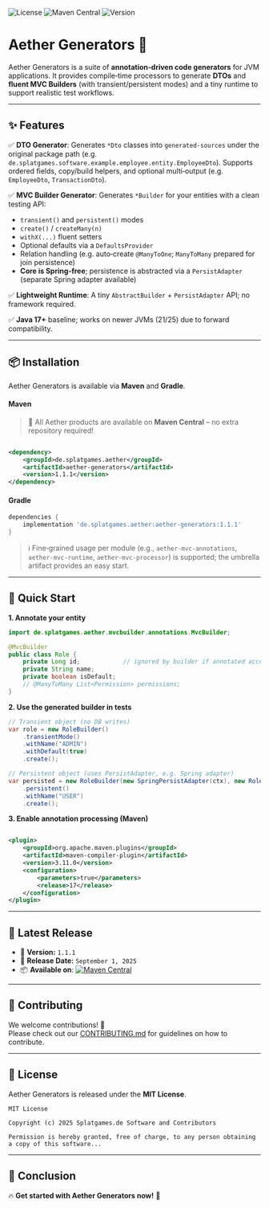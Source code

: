 ![License](https://img.shields.io/badge/license-MIT-red)
![Maven Central](https://img.shields.io/maven-central/v/de.splatgames.aether/aether-generators)
![Version](https://img.shields.io/badge/version-1.1.1-green)

# Aether Generators 🚀

Aether Generators is a suite of **annotation‑driven code generators** for JVM applications. It provides compile‑time
processors to generate **DTOs** and **fluent MVC Builders** (with transient/persistent modes) and a tiny runtime to
support realistic test workflows.

---

## ✨ Features

✅ **DTO Generator**: Generates `*Dto` classes into `generated-sources` under the original package path
(e.g. `de.splatgames.software.example.employee.entity.EmployeeDto`). Supports ordered fields, copy/build helpers,
and optional multi‑output (e.g. `EmployeeDto`, `TransactionDto`).

✅ **MVC Builder Generator**: Generates `*Builder` for your entities with a clean testing API:

- `transient()` and `persistent()` modes
- `create()` / `createMany(n)`
- `withX(...)` fluent setters
- Optional defaults via a `DefaultsProvider`
- Relation handling (e.g. auto‑create `@ManyToOne`; `ManyToMany` prepared for join persistence)
- **Core is Spring‑free**; persistence is abstracted via a `PersistAdapter` (separate Spring adapter available)

✅ **Lightweight Runtime**: A tiny `AbstractBuilder` + `PersistAdapter` API; no framework required.

✅ **Java 17+** baseline; works on newer JVMs (21/25) due to forward compatibility.

---

## 📦 Installation

Aether Generators is available via **Maven** and **Gradle**.

#### **Maven**

> 🎉 All Aether products are available on **Maven Central** – no extra repository required!

```xml

<dependency>
    <groupId>de.splatgames.aether</groupId>
    <artifactId>aether-generators</artifactId>
    <version>1.1.1</version>
</dependency>
```

#### **Gradle**

```groovy
dependencies {
    implementation 'de.splatgames.aether:aether-generators:1.1.1'
}
```

> ℹ️ Fine‑grained usage per module (e.g., `aether-mvc-annotations`, `aether-mvc-runtime`, `aether-mvc-processor`) is
> supported; the umbrella artifact provides an easy start.

---

## 🚀 Quick Start

**1. Annotate your entity**

```java
import de.splatgames.aether.mvcbuilder.annotations.MvcBuilder;

@MvcBuilder
public class Role {
    private Long id;            // ignored by builder if annotated accordingly
    private String name;
    private boolean isDefault;
    // @ManyToMany List<Permission> permissions;
}
```

**2. Use the generated builder in tests**

```java
// Transient object (no DB writes)
var role = new RoleBuilder()
    .transientMode()
    .withName("ADMIN")
    .withDefault(true)
    .create();

// Persistent object (uses PersistAdapter, e.g. Spring adapter)
var persisted = new RoleBuilder(new SpringPersistAdapter(ctx), new RoleDefaults())
    .persistent()
    .withName("USER")
    .create();
```

**3. Enable annotation processing (Maven)**

```xml

<plugin>
    <groupId>org.apache.maven.plugins</groupId>
    <artifactId>maven-compiler-plugin</artifactId>
    <version>3.11.0</version>
    <configuration>
        <parameters>true</parameters>
        <release>17</release>
    </configuration>
</plugin>
```

---

## 📢 Latest Release

- 🚀 **Version:** `1.1.1`
- 📅 **Release Date:** `September 1, 2025`
- 📦 **Available on**:
  [![Maven Central](https://img.shields.io/maven-central/v/de.splatgames.aether/aether-generators)](https://search.maven.org/artifact/de.splatgames.aether/aether-generators)

---

## 🤝 Contributing

We welcome contributions! 🎉  
Please check out our [CONTRIBUTING.md](CONTRIBUTING.md) for guidelines on how to contribute.

---

## 📜 License

Aether Generators is released under the **MIT License**.

```text
MIT License

Copyright (c) 2025 Splatgames.de Software and Contributors

Permission is hereby granted, free of charge, to any person obtaining a copy of this software...
```

---

## 🌟 Conclusion

🔥 **Get started with Aether Generators now!** 🚀